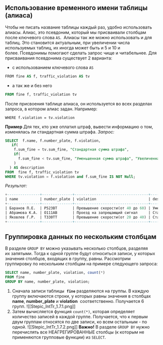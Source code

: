## Использование временного имени таблицы (алиаса)
Чтобы не писать название таблицы каждый раз, удобно использовать алиасы.
Алиас, это псевдоним, который мы присваивали столбцам после ключевого слова `AS`.  Алиасы так же можно использовать и для таблиц. Это становится актуальным, при увеличении числа используемых таблиц, их иногда может быть и 5 и 10 и более. Псевдонимы помогают сделать запрос чище и читабельнее.
Для присваивания псевдонима существует 2 варианта: 
-   с использованием ключевого слова `AS` 
```sql
FROM fine AS f, traffic_violation AS tv
```
-   а так же и без него
```sql
FROM fine f, traffic_violation tv
```
После присвоения таблице алиаса, он используется во всех разделах запроса, в котором алиас задан. Например:
```
WHERE f.violation = tv.violation
```
**Пример**
Для тех, кто уже оплатил штраф, вывести информацию о том, изменялась ли стандартная сумма штрафа.
_Запрос:_
```sql
SELECT  f.name, f.number_plate, f.violation, 
   if(
    f.sum_fine = tv.sum_fine, "Стандартная сумма штрафа", 
    if(
      f.sum_fine < tv.sum_fine, "Уменьшенная сумма штрафа", "Увеличенная сумма штрафа"
    )
  ) AS description               
FROM  fine f, traffic_violation tv
WHERE tv.violation = f.violation and f.sum_fine IS NOT Null;
```
_Результат:_ 
```sql
+---------------+--------------+----------------------------------+--------------------------+
| name          | number_plate | violation                        | description              |
+---------------+--------------+----------------------------------+--------------------------+
| Баранов П.Е.  | Р523ВТ       | Превышение скорости(от 40 до 60) | Уменьшенная сумма штрафа |
| Абрамова К.А. | О111АВ       | Проезд на запрещающий сигнал     | Стандартная сумма штрафа |
| Яковлев Г.Р.  | Т330ТТ       | Превышение скорости(от 20 до 40) | Стандартная сумма штрафа |
+---------------+--------------+----------------------------------+--------------------------+
```


## Группировка данных по нескольким столбцам
В разделе `GROUP BY` можно указывать несколько столбцов, разделяя их запятыми. Тогда к одной группе будут относиться записи, у которых значения столбцов, входящих в группу, равны. Рассмотрим группировку по нескольким столбцам на примере следующего запроса:
```sql
SELECT name, number_plate, violation, count(*)
FROM fine
GROUP BY name, number_plate, violation;
```
1. Сначала записи таблицы  **`fine`** разделяются на группы. В каждую группу включаются строки, у которых равны значения в столбцах **name**, **number_plate** и **violation**  соответственно. Получается 6 групп.
![[Stepic_IntTr_1.7.1.png]]
2. Затем вычисляется функция `count(*)`, которая определяет количество записей в каждой группе. Получается, что к первым двум группам относятся по две записи, ко всем остальным - по одной.
![[Stepic_IntTr_1.7.2.png]]
**Важно!** В разделе `GROUP BY` нужно перечислять все НЕАГРЕГИРОВАННЫЕ столбцы (к которым не применяются групповые функции) из `SELECT`.


